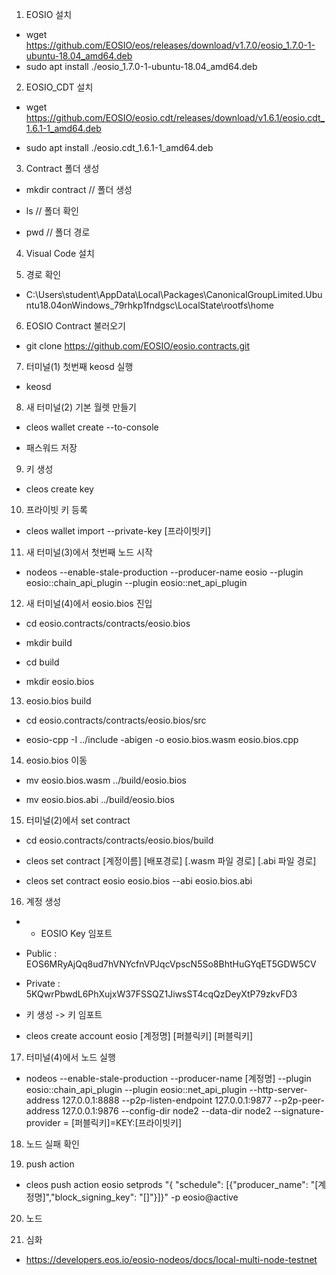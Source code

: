 1. EOSIO 설치

- wget https://github.com/EOSIO/eos/releases/download/v1.7.0/eosio_1.7.0-1-ubuntu-18.04_amd64.deb
- sudo apt install ./eosio_1.7.0-1-ubuntu-18.04_amd64.deb

2. EOSIO_CDT 설치

- wget https://github.com/EOSIO/eosio.cdt/releases/download/v1.6.1/eosio.cdt_1.6.1-1_amd64.deb

- sudo apt install ./eosio.cdt_1.6.1-1_amd64.deb

3. Contract 폴더 생성

- mkdir contract // 폴더 생성

- ls // 폴더 확인

- pwd // 폴더 경로

4. Visual Code 설치

5. 경로 확인

- C:\Users\student\AppData\Local\Packages\CanonicalGroupLimited.Ubuntu18.04onWindows_79rhkp1fndgsc\LocalState\rootfs\home

6. EOSIO Contract 불러오기

- git clone https://github.com/EOSIO/eosio.contracts.git

7. 터미널(1) 첫번째 keosd 실행

- keosd

8. 새 터미널(2) 기본 월렛 만들기

- cleos wallet create --to-console

- 패스워드 저장

9. 키 생성

- cleos create key

10. 프라이빗 키 등록

- cleos wallet import --private-key [프라이빗키]

11. 새 터미널(3)에서 첫번째 노드 시작

- nodeos --enable-stale-production --producer-name eosio --plugin eosio::chain_api_plugin --plugin eosio::net_api_plugin

12. 새 터미널(4)에서 eosio.bios 진입

- cd eosio.contracts/contracts/eosio.bios

- mkdir build

- cd build

- mkdir eosio.bios

13. eosio.bios build

- cd eosio.contracts/contracts/eosio.bios/src

- eosio-cpp -I ../include -abigen -o eosio.bios.wasm eosio.bios.cpp

14. eosio.bios 이동

- mv eosio.bios.wasm ../build/eosio.bios

- mv eosio.bios.abi ../build/eosio.bios

15. 터미널(2)에서 set contract

- cd eosio.contracts/contracts/eosio.bios/build

- cleos set contract [계정이름] [배포경로] [.wasm 파일 경로] [.abi 파일 경로]
- cleos set contract eosio eosio.bios --abi eosio.bios.abi

16. 계정 생성

- * EOSIO Key 임포트

- Public : EOS6MRyAjQq8ud7hVNYcfnVPJqcVpscN5So8BhtHuGYqET5GDW5CV
- Private : 5KQwrPbwdL6PhXujxW37FSSQZ1JiwsST4cqQzDeyXtP79zkvFD3

- 키 생성 -> 키 임포트

- cleos create account eosio [계정명] [퍼블릭키] [퍼블릭키]

17. 터미널(4)에서 노드 실행

- nodeos --enable-stale-production --producer-name [계정명] --plugin eosio::chain_api_plugin --plugin eosio::net_api_plugin --http-server-address 127.0.0.1:8888 --p2p-listen-endpoint 127.0.0.1:9877 --p2p-peer-address 127.0.0.1:9876 --config-dir node2 --data-dir node2 --signature-provider =  [퍼블릭키]=KEY:[프라이빗키]

18. 노드 실패 확인

19. push action

- cleos push action eosio setprods "{ \"schedule\": [{\"producer_name\": \"[계정명]\",\"block_signing_key\": \"[]\"}]}" -p eosio@active

20. 노드 

21. 심화

 - https://developers.eos.io/eosio-nodeos/docs/local-multi-node-testnet
